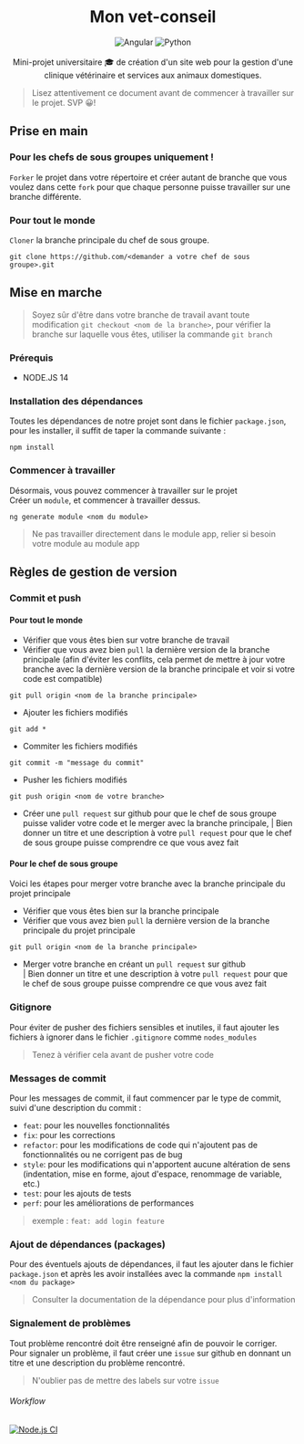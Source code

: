 <div align="center">
<h1> Mon vet-conseil </h1>
<img src="https://badgen.net/badge/Angular/14.2.12/blue?icon=typescript" alt="Angular">
<img src="https://badgen.net/badge/status/development/red?icon=github" alt="Python">
<br> <br>
Mini-projet universitaire 🎓 de création d'un site web pour la gestion d'une clinique vétérinaire et services aux animaux domestiques.
</div>

>Lisez attentivement ce document avant de commencer à travailler sur le projet. SVP 😀!


## Prise en main

### Pour les chefs de sous groupes uniquement !

`Forker` le projet dans votre répertoire et créer autant de branche
que vous voulez dans cette `fork` pour que chaque personne puisse
travailler sur une branche différente.

### Pour tout le monde
`Cloner` la branche principale du chef de sous groupe.
```
git clone https://github.com/<demander a votre chef de sous groupe>.git
```


## Mise en marche
> Soyez sûr d'être dans votre branche de travail avant toute modification
``` git checkout <nom de la branche> ```, pour vérifier la branche sur laquelle vous êtes, utiliser la commande ``` git branch ```

### Prérequis
- NODE.JS 14

### Installation des dépendances
Toutes les dépendances de notre projet sont dans le fichier ``` package.json ```, pour les installer, il suffit de taper la commande suivante :
```
npm install
```

### Commencer à travailler
Désormais, vous pouvez commencer à travailler sur le projet
<br>Créer un `module`, et commencer à travailler dessus.
```
ng generate module <nom du module>
```
> Ne pas travailler directement dans le module app, relier si besoin votre module au module app

## Règles de gestion de version

### Commit et push

#### Pour tout le monde
- Vérifier que vous êtes bien sur votre branche de travail
- Vérifier que vous avez bien `pull` la dernière version de la branche principale (afin d'éviter les conflits,
  cela permet de mettre à jour votre branche avec la dernière version de la branche principale et voir si votre code est
  compatible)
```
git pull origin <nom de la branche principale>
```
- Ajouter les fichiers modifiés
```
git add *
```
- Commiter les fichiers modifiés
```
git commit -m "message du commit"
```
- Pusher les fichiers modifiés
```
git push origin <nom de votre branche>
```
- Créer une `pull request` sur github pour que le chef de sous groupe puisse valider votre code et le merger avec la branche principale,
  | Bien donner un titre et une description à votre `pull request` pour que le chef de sous groupe puisse comprendre ce que vous avez fait

#### Pour le chef de sous groupe
Voici les étapes pour merger votre branche avec la branche principale du projet principale
- Vérifier que vous êtes bien sur la branche principale
- Vérifier que vous avez bien `pull` la dernière version de la branche principale du projet principale
```
git pull origin <nom de la branche principale>
```
- Merger votre branche en créant un `pull request` sur github <br>
  | Bien donner un titre et une description à votre `pull request` pour que le chef de sous groupe puisse comprendre ce que vous avez fait

### Gitignore
Pour éviter de pusher des fichiers sensibles et inutiles, il faut ajouter les fichiers à ignorer dans le fichier `.gitignore` comme `nodes_modules`
> Tenez à vérifier cela avant de pusher votre code

### Messages de commit
Pour les messages de commit, il faut commencer par le type de commit, suivi d'une description du commit :
- `feat`: pour les nouvelles fonctionnalités
- `fix`: pour les corrections
- `refactor`: pour les modifications de code qui n'ajoutent pas de fonctionnalités ou ne corrigent pas de bug
- `style`: pour les modifications qui n'apportent aucune altération de sens (indentation, mise en forme, ajout d'espace, renommage de variable, etc.)
- `test`: pour les ajouts de tests
- `perf`: pour les améliorations de performances
> exemple : `feat: add login feature`

### Ajout de dépendances (packages)
Pour des éventuels ajouts de dépendances, il faut les ajouter dans le fichier `package.json` et après les avoir installées avec la commande `npm install <nom du package>`
> Consulter la documentation de la dépendance pour plus d'information

### Signalement de problèmes
Tout problème rencontré doit être renseigné afin de pouvoir le corriger. <br>
Pour signaler un problème, il faut créer une `issue` sur github en donnant un titre et une description du problème rencontré.
> N'oublier pas de mettre des labels sur votre `issue`

###### Workflow
[![Node.js CI](https://github.com/mendrika261/S4-WEB-vet-conseil/actions/workflows/node.js.yml/badge.svg)](https://github.com/mendrika261/S4-WEB-vet-conseil/actions/workflows/node.js.yml)
